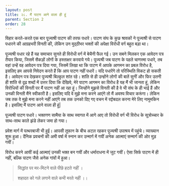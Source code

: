 ```yaml
---
layout: post
title: २८. मैं पाटण आने वाला ही हूं
parent: Section 2
order: 28
---
```


विहार करते-करते एक बार पूज्यश्री पाटण की तरफ पधारे। पाटण संघ के कुछ श्रावकों ने पूज्यश्री से पाटण पधारने की आग्रहभरी विनती की, लेकिन उन मुद्ठीभर भक्तों की अपेक्षा विरोधी वर्ग बहुत बड़ा था।

पूज्यश्री पधार रहे हैं यह समाचार सुनते ही विरोधी वर्ग में बेचैनी फैल गई। उन सबने मिलकर एक आवेदन पत्र तैयार किया, जिसमें सैकड़ों लोगों के हस्ताक्षर करवाये गये। पूज्यश्री जब पाटण के पहले चाणस्मा पधारे, तब वहां उन्हें वह आवेदन पत्र दिया गया, जिसमें लिखा था कि पाटण में आपके आगमन का प्रबल विरोध है, इसलिए हम आपसे निवेदन करते हैं कि आप पाटण नहीं पधारें। यदि पधारेंगे तो परिस्थिति विकट हो सकती है। आवेदन पत्र देखकर पूज्यश्री बिल्कुल शांत रहे। शांति से ही उन्होंने लोगों की बातें सुनीं और फिर उतनी ही शांति से दृढ़ शब्दों में उत्तर दिया कि देखिये, मेरे पाटण आगमन का विरोध है यह मैं भी जानता हूं, लेकिन विरोधियों की विनती पर मैं पाटण नहीं आ रहा हूं। जिन्होंने मुझसे विनती की है वे भी संघ के ही भाई हैं और उनकी विनती मैंने स्वीकारी है। इसलिए यदि वे मुझे मना करने आएंगे तो मैं अवश्य विचार करूंगा। लेकिन जब तक वे मुझे मना करने नहीं आएंगे तब तक उनको दिए गए वचन में रद्दोबदल करना मेरे लिए नामुमकिन है। इसलिए मैं पाटण आने वाला ही हूं|

पूज्यश्री पाटण पधारे। भक्तगण सामैया के साथ स्वागत में आगे आए तो विरोधी वर्ग भी विरोध के सूत्रोच्चार के साथ-साथ काले झंडे लेकर जमा हो गया।

प्रवेश मार्ग में पत्थरबाजी भी हुई। आपसी तूफान के बीच अटल रहकर पूज्यश्री उपाश्रय में पहुंचे। व्याख्यान शुरू हुआ। दैनिक प्रवचनों की अमी वर्षा में स्नान कर उन्मार्ग में गयीं अनेक आत्माएं सन्मार्ग की ओर मुड़ गयीं।

विरोध करने आयीं कई आत्माएं उनकी भक्त बन गयीं और धर्माराधना में जुट गयीं। ऐसा सिर्फ पाटण में ही नहीं, बल्कि पाटण जैसे अनेक गांवों में हुआ।

> सिद्धांत पर मर-मिटने वाले पीछे हटते नहीं ।
>
> शहादत को गले लगाने वाले कभी मरते नहीं ।।
